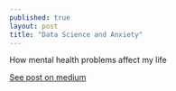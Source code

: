 ```yaml
---
published: true
layout: post
title: "Data Science and Anxiety"
---
```


How mental health problems affect my life

[See post on medium](https://akornilo.medium.com/anxious-thoughts-of-a-data-scientist-1839c9fd7f21?)
